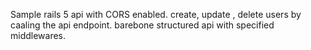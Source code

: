 Sample rails 5 api with CORS enabled.
create, update , delete users by caaling the api endpoint.
barebone structured api with specified middlewares.